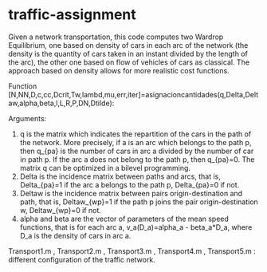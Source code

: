 # traffic-assignment

Given a network transportation, this code computes two Wardrop Equilibrium, one based on density of cars in each arc of the network (the density is the quantity of 
cars taken in an instant divided by the length of the arc), the other one based on flow of vehicles of cars as classical. The approach based on density allows 
for more realistic cost functions. 

Function [N,NN,D,c,cc,Dcrit,Tw,lambd,mu,err,iter]=asignacioncantidades(q,Delta,Deltaw,alpha,beta,l,L,R,P,DN,Dtilde):

Arguments:
1) q is the matrix which indicates the repartition of the cars in the path of the network. More precisely, if a is an arc which belongs to the path p, then q_{pa} is the number of cars in arc a divided by the number of car in path p. If the arc a does not belong to the path p, then q_{pa}=0. The matrix q can be optimized in a bilevel programming.
2) Delta is the incidence matrix between paths and arcs, that is, Delta_{pa}=1 if the arc a belongs to the path p, Delta_{pa}=0 if not.
3) Deltaw is the incidence matrix between pairs origin-destination and path, that is, Deltaw_{wp}=1 if the path p joins the pair origin-destination w, Deltaw_{wp}=0 if not.
4) alpha and beta are the vector of parameters of the mean speed functions, that is for each arc a, v_a(D_a)=alpha_a - beta_a*D_a, where D_a is the density of cars in arc a. 



Transport1.m , Transport2.m , Transport3.m , Transport4.m , Transport5.m : different configuration of the traffic network.

